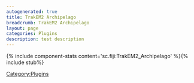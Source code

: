 ```yaml
---
autogenerated: true
title: TrakEM2 Archipelago
breadcrumb: TrakEM2 Archipelago
layout: page
categories: Plugins
description: test description
---
```


{% include component-stats content='sc.fiji:TrakEM2\_Archipelago' %}{% include stub%}


[Category:Plugins](Category_Plugins "wikilink")
